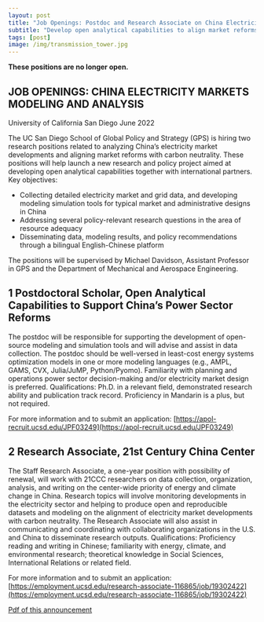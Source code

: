 ```yaml
---
layout: post
title: "Job Openings: Postdoc and Research Associate on China Electricity Markets Modeling and Analysis"
subtitle: "Develop open analytical capabilities to align market reforms with carbon neutrality"
tags: [post]
image: /img/transmission_tower.jpg
---
```


**These positions are no longer open.**

## JOB OPENINGS: CHINA ELECTRICITY MARKETS MODELING AND ANALYSIS

University of California San Diego
June 2022

The UC San Diego School of Global Policy and Strategy (GPS) is hiring two research positions related to analyzing China’s electricity market developments and aligning market reforms with carbon neutrality. These positions will help launch a new research and policy project aimed at developing open analytical capabilities together with international partners. Key objectives:

- Collecting detailed electricity market and grid data, and developing modeling simulation tools for typical market and administrative designs in China
- Addressing several policy-relevant research questions in the area of resource adequacy
- Disseminating data, modeling results, and policy recommendations through a bilingual English-Chinese platform

The positions will be supervised by Michael Davidson, Assistant Professor in GPS and the Department of Mechanical and Aerospace Engineering.

## 1	Postdoctoral Scholar, Open Analytical Capabilities to Support China’s Power Sector Reforms
The postdoc will be responsible for supporting the development of open-source modeling and simulation tools and will advise and assist in data collection. The postdoc should be well-versed in least-cost energy systems optimization models in one or more modeling languages (e.g., AMPL, GAMS, CVX, Julia/JuMP, Python/Pyomo). Familiarity with planning and operations power sector decision-making and/or electricity market design is preferred. Qualifications:
Ph.D. in a relevant field, demonstrated research ability and publication track record. Proficiency in Mandarin is a plus, but not required.

For more information and to submit an application: [https://apol-recruit.ucsd.edu/JPF03249](https://apol-recruit.ucsd.edu/JPF03249)

## 2	Research Associate, 21st Century China Center
The Staff Research Associate, a one-year position with possibility of renewal, will work with 21CCC researchers on data collection, organization, analysis, and writing on the center-wide priority of energy and climate change in China. Research topics will involve monitoring developments in the electricity sector and helping to produce open and reproducible datasets and modeling on the alignment of electricity market developments with carbon neutrality. The Research Associate will also assist in communicating and coordinating with collaborating organizations in the U.S. and China to disseminate research outputs. Qualifications: Proficiency reading and writing in Chinese; familiarity with energy, climate, and environmental research; theoretical knowledge in Social Sciences, International Relations or related field.

For more information and to submit an application:
[https://employment.ucsd.edu/research-associate-116865/job/19302422](https://employment.ucsd.edu/research-associate-116865/job/19302422)



[Pdf of this announcement](https://drive.google.com/file/d/1z4aANYD6YqcgMFBI_lMHt-oJ_MKfnmFe/view?usp=sharing)

